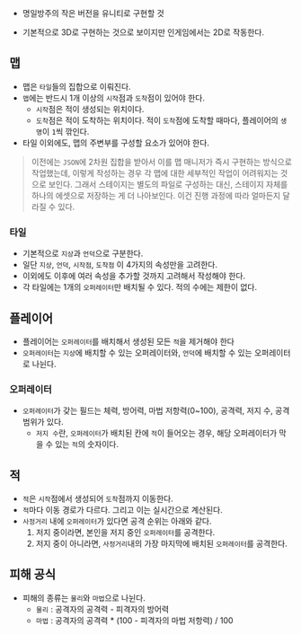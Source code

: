 - 명일방주의 작은 버전을 유니티로 구현할 것


- 기본적으로 3D로 구현하는 것으로 보이지만 인게임에서는 2D로 작동한다.

## 맵
- 맵은 `타일`들의 집합으로 이뤄진다.
- `맵`에는 반드시 1개 이상의 `시작`점과 `도착`점이 있어야 한다.
	- `시작`점은 적이 생성되는 위치이다.
	- `도착`점은 적이 도착하는 위치이다. 적이 `도착`점에 도착할 때마다, 플레이어의 `생명`이 `1`씩 깎인다.
- 타일 이외에도, 맵의 주변부를 구성할 요소가 있어야 한다. 
> 이전에는 `JSON`에 2차원 집합을 받아서 이를 맵 매니저가 즉시 구현하는 방식으로 작업했는데, 이렇게 작성하는 경우 각 맵에 대한 세부적인 작업이 어려워지는 것으로 보인다.
> 그래서 스테이지는 별도의 파일로 구성하는 대신, 스테이지 자체를 하나의 에셋으로 저장하는 게 더 나아보인다. 이건 진행 과정에 따라 얼마든지 달라질 수 있다. 

### 타일
- 기본적으로 `지상`과 `언덕`으로 구분한다. 
- 일단 `지상`, `언덕`, `시작점`, `도착점` 이 4가지의 속성만을 고려한다.
- 이외에도 이후에 여러 속성을 추가할 것까지 고려해서 작성해야 한다.
- 각 타일에는 1개의 `오퍼레이터`만 배치될 수 있다. 적의 수에는 제한이 없다.

## 플레이어
- 플레이어는 `오퍼레이터`를 배치해서 생성된 모든 `적`을 제거해야 한다
- `오퍼레이터`는 `지상`에 배치할 수 있는 오퍼레이터와, `언덕`에 배치할 수 있는 오퍼레이터로 나뉜다.

### 오퍼레이터
- `오퍼레이터`가 갖는 필드는 체력, 방어력, 마법 저항력(0~100), 공격력, 저지 수, 공격 범위가 있다.
	- `저지 수`란, `오퍼레이터`가 배치된 칸에 `적`이 들어오는 경우, 해당 오퍼레이터가 막을 수 있는 `적`의 숫자이다. 

## 적
- `적`은 `시작`점에서 생성되어 `도착`점까지 이동한다.
- `적`마다 이동 경로가 다르다. 그리고 이는 실시간으로 계산된다. 
- `사정거리` 내에 `오퍼레이터`가 있다면 공격 순위는 아래와 같다.
	1. 저지 중이라면, 본인을 저지 중인 `오퍼레이터`를 공격한다.
	2. 저지 중이 아니라면, `사정거리`내의 가장 마지막에 배치된 `오퍼레이터`를 공격한다.

## 피해 공식
- 피해의 종류는 `물리`와 `마법`으로 나뉜다.
	- `물리` : 공격자의 공격력 - 피격자의 방어력
	- `마법` : 공격자의 공격력 * (100 - 피격자의 마법 저항력) / 100